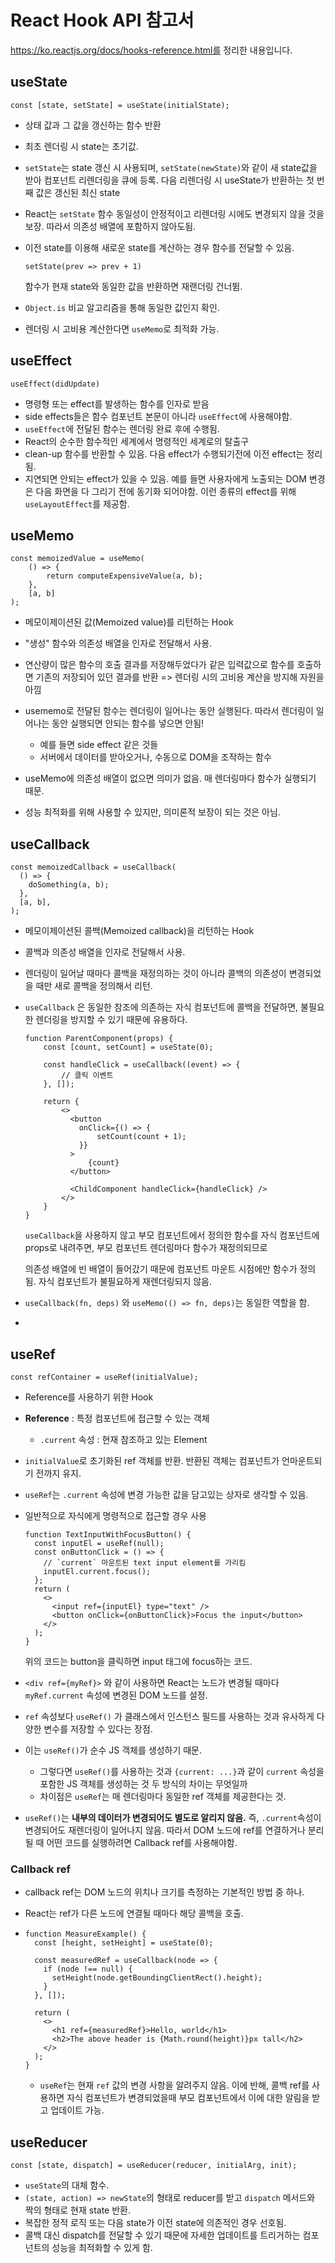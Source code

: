 # React Hook API 참고서

https://ko.reactjs.org/docs/hooks-reference.html를 정리한 내용입니다.

## useState

```react
const [state, setState] = useState(initialState);
```

- 상태 값과 그 값을 갱신하는 함수 반환

- 최초 렌더링 시 state는 초기값.

- `setState`는 state 갱신 시 사용되며, `setState(newState)`와 같이 새 state값을 받아 컴포넌트 리렌더링을 큐에 등록. 다음 리렌더링 시 useState가 반환하는 첫 번째 값은 갱신된 최신 state

- React는 `setState` 함수 동일성이 안정적이고 리렌더링 시에도 변경되지 않을 것을 보장. 따라서 의존성 배열에 포함하지 않아도됨.

- 이전 state를 이용해 새로운 state를 계산하는 경우 함수를 전달할 수 있음.

  ```react
  setState(prev => prev + 1)
  ```

  함수가 현재 state와 동일한 값을 반환하면 재랜더링 건너뜀.

- `Object.is` 비교 알고리즘을 통해 동일한 값인지 확인.

- 렌더링 시 고비용 계산한다면 `useMemo`로 최적화 가능.



## useEffect

```react
useEffect(didUpdate)
```

- 명령형 또는 effect를 발생하는 함수를 인자로 받음
- side effects들은 함수 컴포넌트 본문이 아니라 `useEffect`에 사용해야함.
- `useEffect`에 전달된 함수는 렌더링 완료 후에 수행됨.
- React의 순수한 함수적인 세계에서 명령적인 세계로의 탈출구
- clean-up 함수를 반환할 수 있음. 다음 effect가 수행되기전에 이전 effect는 정리됨.
- 지연되면 안되는 effect가 있을 수 있음. 예를 들면 사용자에게 노출되는 DOM 변경은 다음 화면을 다 그리기 전에 동기화 되어야함. 이런 종류의 effect를 위해 `useLayoutEffect`를 제공함.



## useMemo

```react
const memoizedValue = useMemo(
	() => {
        return computeExpensiveValue(a, b);
    },
    [a, b]
);
```

- 메모이제이션된 값(Memoized value)를 리턴하는 Hook
- "생성" 함수와 의존성 배열을 인자로 전달해서 사용.
- 연산량이 많은 함수의 호출 결과를 저장해두었다가 같은 입력값으로 함수를 호출하면 기존의 저장되어 있던 결과를 반환 => 렌더링 시의 고비용 계산을 방지해 자원을 아낌

- usememo로 전달된 함수는 렌더링이 일어나는 동안 실행된다.
  따라서 렌더링이 일어나는 동안 실행되면 안되는 함수를 넣으면 안됨!
  - 예를 들면 side effect 같은 것들
  - 서버에서 데이터를 받아오거나, 수동으로 DOM을 조작하는 함수

- useMemo에 의존성 배열이 없으면 의미가 없음. 매 렌더링마다 함수가 실행되기 때문.
- 성능 최적화를 위해 사용할 수 있지만, 의미론적 보장이 되는 것은 아님.

## useCallback

```react
const memoizedCallback = useCallback(
  () => {
    doSomething(a, b);
  },
  [a, b],
);
```

- 메모이제이션된 콜백(Memoized callback)을 리턴하는 Hook

- 콜백과 의존성 배열을 인자로 전달해서 사용.

- 렌더링이 일어날 때마다 콜백을 재정의하는 것이 아니라 콜백의 의존성이 변경되었을 때만 새로 콜백을 정의해서 리턴.

- `useCallback` 은 동일한 참조에 의존하는 자식 컴포넌트에 콜백을 전달하면, 불필요한 렌더링을 방지할 수 있기 때문에 유용하다.

  ```react
  function ParentComponent(props) {
      const [count, setCount] = useState(0);
      
      const handleClick = useCallback((event) => {
          // 클릭 이벤트
      }, []);
      
      return {
          <>
            <button
              onClick={() => {
                  setCount(count + 1);
              }}
            >
          		{count}
            </button>
          
            <ChildComponent handleClick={handleClick} />
          </>
      }
  }
  ```

  `useCallback`을 사용하지 않고 부모 컴포넌트에서 정의한 함수를 자식 컴포넌트에 props로 내려주면, 부모 컴포넌트 렌더링마다 함수가 재정의되므로

  의존성 배열에 빈 배열이 들어갔기 때문에 컴포넌트 마운트 시점에만 함수가 정의됨.  자식 컴포넌트가 불필요하게 재렌더링되지 않음.

- `useCallback(fn, deps)` 와 `useMemo(() => fn, deps)`는 동일한 역할을 함.

- 

## useRef

```react
const refContainer = useRef(initialValue);
```

- Reference를 사용하기 위한 Hook

- **Reference** : 특정 컴포넌트에 접근할 수 있는 객체

  - `.current` 속성 : 현재 참조하고 있는 Element

- `initialValue`로 초기화된 ref 객체를 반환. 반환된 객체는 컴포넌트가 언마운트되기 전까지 유지.

- `useRef`는  `.current` 속성에 변경 가능한 값을 담고있는 상자로 생각할 수 있음.

- 일반적으로 자식에게 명령적으로 접근할 경우 사용

  ```react
  function TextInputWithFocusButton() {
    const inputEl = useRef(null);
    const onButtonClick = () => {
      // `current` 마운트된 text input element를 가리킴
      inputEl.current.focus();
    };
    return (
      <>
        <input ref={inputEl} type="text" />
        <button onClick={onButtonClick}>Focus the input</button>
      </>
    );
  }
  ```

  위의 코드는 button을 클릭하면 input 태그에 focus하는 코드.

- `<div ref={myRef}>` 와 같이 사용하면 React는 노드가 변경될 때마다 `myRef.current` 속성에 변경된 DOM 노드를 설정.
- `ref` 속성보다 `useRef()` 가 클래스에서 인스턴스 필드를 사용하는 것과 유사하게 다양한 변수를 저장할 수 있다는 장점.
- 이는 `useRef()`가 순수 JS 객체를 생성하기 때문.
  - 그렇다면 `useRef()`를 사용하는 것과 `{current: ...}`과 같이 `current` 속성을 포함한 JS 객체를 생성하는 것 두 방식의 차이는 무엇일까
  - 차이점은 `useRef`는 매 렌더링마다 동일한 ref 객체를 제공한다는 것.

- `useRef()`는 **내부의 데이터가 변경되어도 별도로 알리지 않음.** 즉, `.current`속성이 변경되어도 재렌더링이 일어나지 않음. 따라서 DOM 노드에 ref를 연결하거나 분리될 때 어떤 코드를 실행하려면 Callback ref를 사용해야함.

### Callback ref

- callback ref는 DOM 노드의 위치나 크기를 측정하는 기본적인 방법 중 하나.

- React는 ref가 다른 노드에 연결될 때마다 해당 콜백을 호출.

- ```react
  function MeasureExample() {
    const [height, setHeight] = useState(0);
  
    const measuredRef = useCallback(node => {
      if (node !== null) {
        setHeight(node.getBoundingClientRect().height);
      }
    }, []);
  
    return (
      <>
        <h1 ref={measuredRef}>Hello, world</h1>
        <h2>The above header is {Math.round(height)}px tall</h2>
      </>
    );
  }
  ```

  -  `useRef`는 현재 `ref` 값의 변경 사항을 알려주지 않음. 이에 반해, 콜백 ref를 사용하면 자식 컴포넌트가 변경되었을때 부모 컴포넌트에서 이에 대한 알림을 받고 업데이트 가능.

  

## useReducer

```react
const [state, dispatch] = useReducer(reducer, initialArg, init);
```

- `useState`의 대체 함수.
- `(state, action) => newState`의 형태로 reducer를 받고 `dispatch` 메서드와 짝의 형태로 현재 state 반환.
- 복잡한 정적 로직 또는 다음 state가 이전 state에 의존적인 경우 선호됨.
- 콜백 대신 dispatch를 전달할 수 있기 때문에 자세한 업데이트를 트리거하는 컴포넌트의 성능을 최적화할 수 있게 함.







